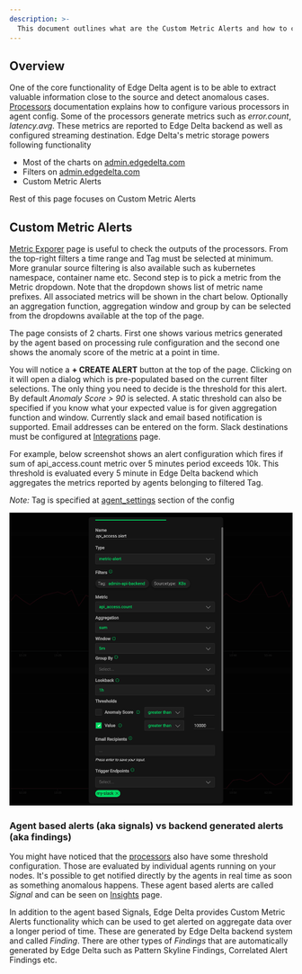 ```yaml
---
description: >-
  This document outlines what are the Custom Metric Alerts and how to configure them.
---
```


## Overview

One of the core functionality of Edge Delta agent is to be able to extract valuable information close to the source and detect anomalous cases. [Processors](https://docs.edgedelta.com/configuration/processors) documentation explains how to configure various processors in agent config. Some of the processors generate metrics such as *error.count*, *latency.avg*. These metrics are reported to Edge Delta backend as well as configured streaming destination. Edge Delta's metric storage powers following functionality
- Most of the charts on [admin.edgedelta.com](https://admin.edgedelta.com/)
- Filters on [admin.edgedelta.com](https://admin.edgedelta.com/)
- Custom Metric Alerts

Rest of this page focuses on Custom Metric Alerts

## Custom Metric Alerts

[Metric Exporer](https://admin.edgedelta.com/metrics) page is useful to check the outputs of the processors. From the top-right filters a time range and Tag must be selected at minimum. More granular source filtering is also available such as kubernetes namespace, container name etc. Second step is to pick a metric from the Metric dropdown. Note that the dropdown shows list of metric name prefixes. All associated metrics will be shown in the chart below. Optionally an aggregation function, aggregation window and group by can be selected from the dropdowns available at the top of the page.

The page consists of 2 charts. First one shows various metrics generated by the agent based on processing rule configuration and the second one shows the anomaly score of the metric at a point in time.

You will notice a **+ CREATE ALERT** button at the top of the page. Clicking on it will open a dialog which is pre-populated based on the current filter selections. The only thing you need to decide is the threshold for this alert. By default *Anomaly Score > 90* is selected. A static threshold can also be specified if you know what your expected value is for given aggregation function and window. Currently slack and email based notification is supported. Email addresses can be entered on the form. Slack destinations must be configured at [Integrations](https://admin.edgedelta.com/integrations) page.

For example, below screenshot shows an alert configuration which fires if sum of api_access.count metric over 5 minutes period exceeds 10k. This threshold is evaluated every 5 minute in Edge Delta backend which aggregates the metrics reported by agents belonging to filtered Tag. 

*Note:* Tag is specified at [agent_settings](https://docs.edgedelta.com/configuration/agent-settings) section of the config


![](../.gitbook/assets/custom-metric-alert.png)



### Agent based alerts (aka signals) vs backend generated alerts (aka findings)

You might have noticed that the [processors](https://docs.edgedelta.com/configuration/processors) also have some threshold configuration. Those are evaluated by individual agents running on your nodes. It's possible to get notified directly by the agents in real time as soon as something anomalous happens. These agent based alerts are called *Signal* and can be seen on [Insights](https://admin.edgedelta.com/insights) page.

In addition to the agent based Signals, Edge Delta provides Custom Metric Alerts functionality which can be used to get alerted on aggregate data over a longer period of time. These are generated by Edge Delta backend system and called *Finding*. There are other types of *Findings* that are automatically generated by Edge Delta such as Pattern Skyline Findings, Correlated Alert Findings etc.